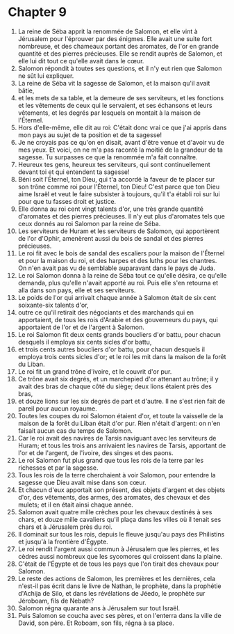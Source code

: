 # Chapter 9

1. La reine de Séba apprit la renommée de Salomon, et elle vint à Jérusalem pour l'éprouver par des énigmes. Elle avait une suite fort nombreuse, et des chameaux portant des aromates, de l'or en grande quantité et des pierres précieuses. Elle se rendit auprès de Salomon, et elle lui dit tout ce qu'elle avait dans le cœur.
2. Salomon répondit à toutes ses questions, et il n'y eut rien que Salomon ne sût lui expliquer.
3. La reine de Séba vit la sagesse de Salomon, et la maison qu'il avait bâtie,
4. et les mets de sa table, et la demeure de ses serviteurs, et les fonctions et les vêtements de ceux qui le servaient, et ses échansons et leurs vêtements, et les degrés par lesquels on montait à la maison de l'Éternel.
5. Hors d'elle-même, elle dit au roi: C'était donc vrai ce que j'ai appris dans mon pays au sujet de ta position et de ta sagesse!
6. Je ne croyais pas ce qu'on en disait, avant d'être venue et d'avoir vu de mes yeux. Et voici, on ne m'a pas raconté la moitié de la grandeur de ta sagesse. Tu surpasses ce que la renommée m'a fait connaître.
7. Heureux tes gens, heureux tes serviteurs, qui sont continuellement devant toi et qui entendent ta sagesse!
8. Béni soit l'Éternel, ton Dieu, qui t'a accordé la faveur de te placer sur son trône comme roi pour l'Éternel, ton Dieu! C'est parce que ton Dieu aime Israël et veut le faire subsister à toujours, qu'il t'a établi roi sur lui pour que tu fasses droit et justice.
9. Elle donna au roi cent vingt talents d'or, une très grande quantité d'aromates et des pierres précieuses. Il n'y eut plus d'aromates tels que ceux donnés au roi Salomon par la reine de Séba.
10. Les serviteurs de Huram et les serviteurs de Salomon, qui apportèrent de l'or d'Ophir, amenèrent aussi du bois de sandal et des pierres précieuses.
11. Le roi fit avec le bois de sandal des escaliers pour la maison de l'Éternel et pour la maison du roi, et des harpes et des luths pour les chantres. On n'en avait pas vu de semblable auparavant dans le pays de Juda.
12. Le roi Salomon donna à la reine de Séba tout ce qu'elle désira, ce qu'elle demanda, plus qu'elle n'avait apporté au roi. Puis elle s'en retourna et alla dans son pays, elle et ses serviteurs.
13. Le poids de l'or qui arrivait chaque année à Salomon était de six cent soixante-six talents d'or,
14. outre ce qu'il retirait des négociants et des marchands qui en apportaient, de tous les rois d'Arabie et des gouverneurs du pays, qui apportaient de l'or et de l'argent à Salomon.
15. Le roi Salomon fit deux cents grands boucliers d'or battu, pour chacun desquels il employa six cents sicles d'or battu,
16. et trois cents autres boucliers d'or battu, pour chacun desquels il employa trois cents sicles d'or; et le roi les mit dans la maison de la forêt du Liban.
17. Le roi fit un grand trône d'ivoire, et le couvrit d'or pur.
18. Ce trône avait six degrés, et un marchepied d'or attenant au trône; il y avait des bras de chaque côté du siège; deux lions étaient près des bras,
19. et douze lions sur les six degrés de part et d'autre. Il ne s'est rien fait de pareil pour aucun royaume.
20. Toutes les coupes du roi Salomon étaient d'or, et toute la vaisselle de la maison de la forêt du Liban était d'or pur. Rien n'était d'argent: on n'en faisait aucun cas du temps de Salomon.
21. Car le roi avait des navires de Tarsis naviguant avec les serviteurs de Huram; et tous les trois ans arrivaient les navires de Tarsis, apportant de l'or et de l'argent, de l'ivoire, des singes et des paons.
22. Le roi Salomon fut plus grand que tous les rois de la terre par les richesses et par la sagesse.
23. Tous les rois de la terre cherchaient à voir Salomon, pour entendre la sagesse que Dieu avait mise dans son cœur.
24. Et chacun d'eux apportait son présent, des objets d'argent et des objets d'or, des vêtements, des armes, des aromates, des chevaux et des mulets; et il en était ainsi chaque année.
25. Salomon avait quatre mille crèches pour les chevaux destinés à ses chars, et douze mille cavaliers qu'il plaça dans les villes où il tenait ses chars et à Jérusalem près du roi.
26. Il dominait sur tous les rois, depuis le fleuve jusqu'au pays des Philistins et jusqu'à la frontière d'Égypte.
27. Le roi rendit l'argent aussi commun à Jérusalem que les pierres, et les cèdres aussi nombreux que les sycomores qui croissent dans la plaine.
28. C'était de l'Égypte et de tous les pays que l'on tirait des chevaux pour Salomon.
29. Le reste des actions de Salomon, les premières et les dernières, cela n'est-il pas écrit dans le livre de Nathan, le prophète, dans la prophétie d'Achija de Silo, et dans les révélations de Jéedo, le prophète sur Jéroboam, fils de Nebath?
30. Salomon régna quarante ans à Jérusalem sur tout Israël.
31. Puis Salomon se coucha avec ses pères, et on l'enterra dans la ville de David, son père. Et Roboam, son fils, régna à sa place.

